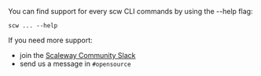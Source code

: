 You can find support for every scw CLI commands by using the --help flag:

```
scw ... --help
```

If you need more support:
 - join the [Scaleway Community Slack](https://slack.scaleway.com) 
 - send us a message in `#opensource` 
 
